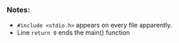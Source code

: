




### Notes:
* ```#include <stdio.h>``` appears on every file apparently.
* Line ```return 0``` ends the main() function
